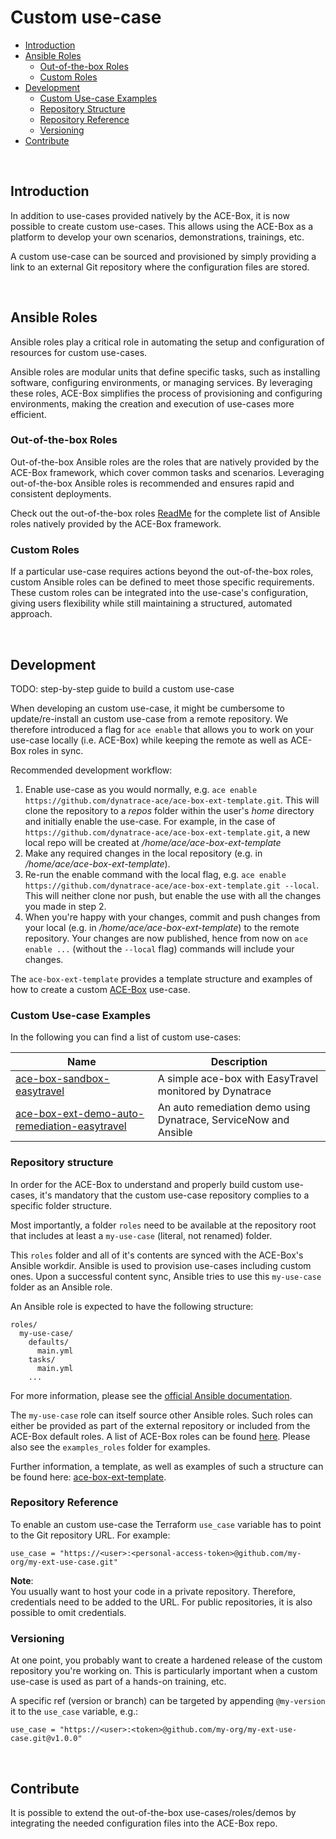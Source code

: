 # Custom use-case

- [Introduction](#introduction)
- [Ansible Roles](#ansible-roles)
  - [Out-of-the-box Roles](#out-of-the-box-roles)
  - [Custom Roles](#custom-roles)
- [Development](#development)
  - [Custom Use-case Examples](#custom-use-case-examples)
  - [Repository Structure](#repository-structure)
  - [Repository Reference](#repository-reference)
  - [Versioning](#versioning)
- [Contribute](#contribute)

<br>

## Introduction
In addition to use-cases provided natively by the ACE-Box, it is now possible to create custom use-cases. This allows using the ACE-Box as a platform to develop your own scenarios, demonstrations, trainings, etc.

A custom use-case can be sourced and provisioned by simply providing a link to an external Git repository where the configuration files are stored.

<br>

## Ansible Roles
Ansible roles play a critical role in automating the setup and configuration of resources for custom use-cases.

Ansible roles are modular units that define specific tasks, such as installing software, configuring environments, or managing services. By leveraging these roles, ACE-Box simplifies the process of provisioning and configuring environments, making the creation and execution of use-cases more efficient.


### Out-of-the-box Roles
Out-of-the-box Ansible roles are the roles that are natively provided by the ACE-Box framework, which cover common tasks and scenarios. Leveraging out-of-the-box Ansible roles is recommended and ensures rapid and consistent deployments.

Check out the out-of-the-box roles [ReadMe](/user-skel/ansible_collections/ace_box/ace_box/roles/Readme.md) for the complete list of Ansible roles natively provided by the ACE-Box framework.


### Custom Roles
If a particular use-case requires actions beyond the out-of-the-box roles, custom Ansible roles can be defined to meet those specific requirements. These custom roles can be integrated into the use-case's configuration, giving users flexibility while still maintaining a structured, automated approach.

<br>

## Development

TODO: step-by-step guide to build a custom use-case

When developing an custom use-case, it might be cumbersome to update/re-install an custom use-case from a remote repository. We therefore introduced a flag for `ace enable` that allows you to work on your use-case locally (i.e. ACE-Box) while keeping the remote as well as ACE-Box roles in sync.

Recommended development workflow:

1) Enable use-case as you would normally, e.g. `ace enable https://github.com/dynatrace-ace/ace-box-ext-template.git`. This will clone the repository to a _repos_ folder within the user's _home_ directory and initially enable the use-case. For example, in the case of `https://github.com/dynatrace-ace/ace-box-ext-template.git`, a new local repo will be created at _/home/ace/ace-box-ext-template_
2) Make any required changes in the local repository (e.g. in _/home/ace/ace-box-ext-template_).
3) Re-run the enable command with the local flag, e.g. `ace enable https://github.com/dynatrace-ace/ace-box-ext-template.git --local`. This will neither clone nor push, but enable the use with all the changes you made in step 2.
4) When you're happy with your changes, commit and push changes from your local (e.g. in _/home/ace/ace-box-ext-template_) to the remote repository. Your changes are now published, hence from now on `ace enable ...` (without the `--local` flag) commands will include your changes.

The `ace-box-ext-template` provides a template structure and examples of how to create a custom [ACE-Box](https://github.com/Dynatrace/ace-box) use-case.


### Custom Use-case Examples
In the following you can find a list of custom use-cases:

|Name|Description|
|---|---|
|[ace-box-sandbox-easytravel](https://github.com/dynatrace-ace/ace-box-sandbox-easytravel)|A simple ace-box with EasyTravel monitored by Dynatrace|
[ace-box-ext-demo-auto-remediation-easytravel](https://github.com/dynatrace-ace/ace-box-ext-demo-auto-remediation-easytravel)|An auto remediation demo using Dynatrace, ServiceNow and Ansible|


### Repository structure

In order for the ACE-Box to understand and properly build custom use-cases, it's mandatory that the custom use-case repository complies to a specific folder structure.

Most importantly, a folder `roles` need to be available at the repository root that includes at least a `my-use-case` (literal, not renamed) folder.

This `roles` folder and all of it's contents are synced with the ACE-Box's Ansible workdir. Ansible is used to provision use-cases including custom ones. Upon a successful content sync, Ansible tries to use this `my-use-case` folder as an Ansible role.

An Ansible role is expected to have the following structure:

```
roles/
  my-use-case/
    defaults/
      main.yml
    tasks/
      main.yml
    ...
```

For more information, please see the [official Ansible documentation](https://docs.ansible.com/ansible/latest/user_guide/playbooks_reuse_roles.html).

The `my-use-case` role can itself source other Ansible roles. Such roles can either be provided as part of the external repository or included from the ACE-Box default roles. A list of ACE-Box roles can be found [here](https://github.com/Dynatrace/ace-box#curated-roles). Please also see the `examples_roles` folder for examples.

Further information, a template, as well as examples of such a structure can be found here: [ace-box-ext-template](https://github.com/dynatrace-ace/ace-box-ext-template).


### Repository Reference
To enable an custom use-case the Terraform `use_case` variable has to point to the Git repository URL. For example:

```
use_case = "https://<user>:<personal-access-token>@github.com/my-org/my-ext-use-case.git"
```

**Note**:<br>
You usually want to host your code in a private repository. Therefore, credentials need to be added to the URL. For public repositories, it is also possible to omit credentials.


### Versioning
At one point, you probably want to create a hardened release of the custom repository you're working on. This is particularly important when a custom use-case is used as part of a hands-on training, etc.

A specific ref (version or branch) can be targeted by appending `@my-version` it to the `use_case` variable, e.g.:

```
use_case = "https://<user>:<token>@github.com/my-org/my-ext-use-case.git@v1.0.0"
```

<br>

## Contribute
It is possible to extend the out-of-the-box use-cases/roles/demos by integrating the needed configuration files into the ACE-Box repo.
